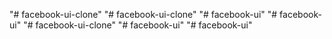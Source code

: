 "# facebook-ui-clone" "# facebook-ui-clone" 
"# facebook-ui" 
"# facebook-ui" 
"# facebook-ui-clone" 
"# facebook-ui" 
"# facebook-ui" 
